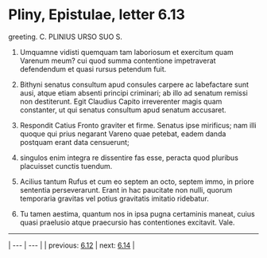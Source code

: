 # Pliny, Epistulae, letter 6.13

greeting. C. PLINIUS URSO SUO S.



1. Umquamne vidisti quemquam tam laboriosum et exercitum quam Varenum meum? cui quod summa contentione impetraverat defendendum et quasi rursus petendum fuit.



2. Bithyni senatus consultum apud consules carpere ac labefactare sunt ausi, atque etiam absenti principi criminari; ab illo ad senatum remissi non destiterunt. Egit Claudius Capito irreverenter magis quam constanter, ut qui senatus consultum apud senatum accusaret.



3. Respondit Catius Fronto graviter et firme. Senatus ipse mirificus; nam illi quoque qui prius negarant Vareno quae petebat, eadem danda postquam erant data censuerunt;



4. singulos enim integra re dissentire fas esse, peracta quod pluribus placuisset cunctis tuendum.



5. Acilius tantum Rufus et cum eo septem an octo, septem immo, in priore sententia perseverarunt. Erant in hac paucitate non nulli, quorum temporaria gravitas vel potius gravitatis imitatio ridebatur.



6. Tu tamen aestima, quantum nos in ipsa pugna certaminis maneat, cuius quasi praelusio atque praecursio has contentiones excitavit. Vale.



---

| --- | --- |
| previous: [6.12](../6.12/) | next: [6.14](../6.14/) |